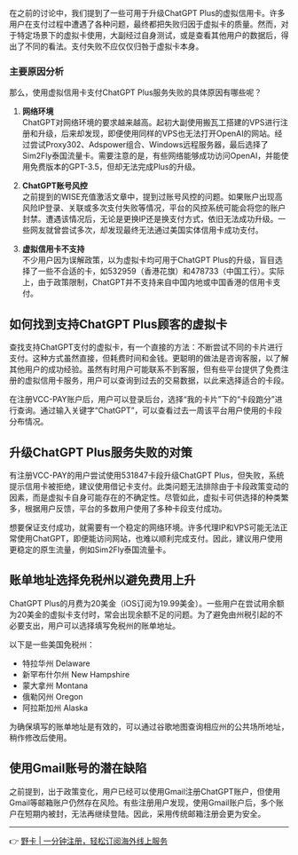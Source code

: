 在之前的讨论中，我们提到了一些可用于升级ChatGPT Plus的虚拟信用卡。许多用户在支付过程中遭遇了各种问题，最终都把失败归因于虚拟卡的质量。然而，对于特定场景下的虚拟卡使用，大副经过自身测试，或是查看其他用户的数据后，得出了不同的看法。支付失败不应仅仅归咎于虚拟卡本身。

### 主要原因分析

那么，使用虚拟信用卡支付ChatGPT Plus服务失败的具体原因有哪些呢？

1. **网络环境**  
   ChatGPT对网络环境的要求越来越高。起初大副使用搬瓦工搭建的VPS进行注册和升级，后来却发现，即便使用同样的VPS也无法打开OpenAI的网站。经过尝试Proxy302、Adspower组合、Windows远程服务器，最后选择了Sim2Fly泰国流量卡。需要注意的是，有些网络能够成功访问OpenAI，并能使用免费版本的GPT-3.5，但却无法完成Plus的升级。

2. **ChatGPT账号风控**  
   之前提到的WISE充值激活文章中，提到过账号风控的问题。如果账户出现高风险IP登录、关联或多次支付失败等情况，平台的风控系统可能会将您的账户封禁。遭遇该情况后，无论是更换IP还是换支付方式，依旧无法成功升级。一些网友就曾尝试多次，却发现最终无法通过美国实体信用卡成功支付。

3. **虚拟信用卡不支持**  
   不少用户因为误解政策，以为虚拟卡均可用于ChatGPT Plus的升级，盲目选择了一些不合适的卡，如532959（香港花旗）和478733（中国工行）。实际上，由于政策限制，ChatGPT并不支持来自中国内地或中国香港的信用卡支付。

## 如何找到支持ChatGPT Plus顾客的虚拟卡

查找支持ChatGPT支付的虚拟卡，有一个直接的方法：不断尝试不同的卡片进行支付。这种方式虽然直接，但耗费时间和金钱。更聪明的做法是咨询客服，以了解其他用户的成功经验。虽然有时用户可能联系不到客服，但有些平台提供了免费注册的虚拟信用卡服务，用户可以查询到过去的交易数据，以此来选择适合的卡段。

在注册VCC-PAY账户后，用户可以登录后台，选择“我的卡片”下的“卡段跑分”进行查询。通过输入关键字“ChatGPT”，可以查看过去一周该平台用户使用的卡段分布情况。

## 升级ChatGPT Plus服务失败的对策

有注册VCC-PAY的用户尝试使用531847卡段升级ChatGPT Plus，但失败，系统提示信用卡被拒绝，建议使用借记卡支付。此类问题无法排除由于卡段政策变动的因素，而是虚拟卡自身可能存在的不确定性。尽管如此，虚拟卡可供选择的种类繁多，根据用户反馈，平台的多数用户使用了多种卡段支付成功。

想要保证支付成功，就需要有一个稳定的网络环境。许多代理IP和VPS可能无法正常使用ChatGPT，即便能访问网站，也难以顺利完成支付。因此，建议用户使用更稳定的原生流量，例如Sim2Fly泰国流量卡。

## 账单地址选择免税州以避免费用上升

ChatGPT Plus的月费为20美金（iOS订阅为19.99美金）。一些用户在尝试用余额为20美金的虚拟卡支付时，常会出现余额不足的问题。为了避免由州税引起的不必要支出，用户可以选择填写免税州的账单地址。

以下是一些美国免税州：
- 特拉华州 Delaware
- 新罕布什尔州 New Hampshire
- 蒙大拿州 Montana
- 俄勒冈州 Oregon
- 阿拉斯加州 Alaska

为确保填写的账单地址是有效的，可以通过谷歌地图查询相应州的公共场所地址，稍作修改后使用。

## 使用Gmail账号的潜在缺陷

之前提到，出于政策变化，用户已经可以使用Gmail注册ChatGPT账户，但使用Gmail等邮箱账户仍然存在风险。有些注册用户发现，使用Gmail账户后，多个账户在短期内被封，无法再继续登陆。因此，采用传统邮箱注册会更为安全。

---

👉 [野卡 | 一分钟注册，轻松订阅海外线上服务](https://bit.ly/bewildcard)